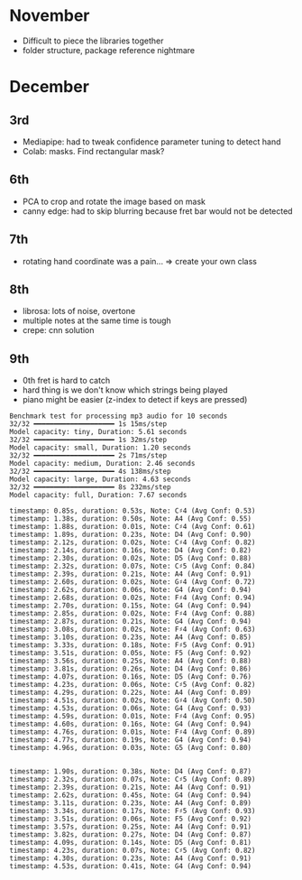 # November

- Difficult to piece the libraries together
- folder structure, package reference nightmare

# December

## 3rd

- Mediapipe: had to tweak confidence parameter tuning to detect hand
- Colab: masks. Find rectangular mask?

## 6th

- PCA to crop and rotate the image based on mask
- canny edge: had to skip blurring because fret bar would not be detected

## 7th

- rotating hand coordinate was a pain... => create your own class

## 8th

- librosa: lots of noise, overtone
- multiple notes at the same time is tough
- crepe: cnn solution

## 9th

- 0th fret is hard to catch
- hard thing is we don't know which strings being played
- piano might be easier (z-index to detect if keys are pressed)


```shell
Benchmark test for processing mp3 audio for 10 seconds
32/32 ━━━━━━━━━━━━━━━━━━━━ 1s 15ms/step
Model capacity: tiny, Duration: 5.61 seconds
32/32 ━━━━━━━━━━━━━━━━━━━━ 1s 32ms/step 
Model capacity: small, Duration: 1.20 seconds
32/32 ━━━━━━━━━━━━━━━━━━━━ 2s 71ms/step 
Model capacity: medium, Duration: 2.46 seconds
32/32 ━━━━━━━━━━━━━━━━━━━━ 4s 138ms/step
Model capacity: large, Duration: 4.63 seconds
32/32 ━━━━━━━━━━━━━━━━━━━━ 8s 232ms/step
Model capacity: full, Duration: 7.67 seconds
```

```timestamp: 0.43s, duration: 0.42s, Note: A4 (Avg Conf: 0.55)
timestamp: 0.85s, duration: 0.53s, Note: C♯4 (Avg Conf: 0.53)
timestamp: 1.38s, duration: 0.50s, Note: A4 (Avg Conf: 0.55)
timestamp: 1.88s, duration: 0.01s, Note: C♯4 (Avg Conf: 0.61)
timestamp: 1.89s, duration: 0.23s, Note: D4 (Avg Conf: 0.90)
timestamp: 2.12s, duration: 0.02s, Note: C♯4 (Avg Conf: 0.82)
timestamp: 2.14s, duration: 0.16s, Note: D4 (Avg Conf: 0.82)
timestamp: 2.30s, duration: 0.02s, Note: D5 (Avg Conf: 0.88)
timestamp: 2.32s, duration: 0.07s, Note: C♯5 (Avg Conf: 0.84)
timestamp: 2.39s, duration: 0.21s, Note: A4 (Avg Conf: 0.91)
timestamp: 2.60s, duration: 0.02s, Note: G♯4 (Avg Conf: 0.72)
timestamp: 2.62s, duration: 0.06s, Note: G4 (Avg Conf: 0.94)
timestamp: 2.68s, duration: 0.02s, Note: F♯4 (Avg Conf: 0.94)
timestamp: 2.70s, duration: 0.15s, Note: G4 (Avg Conf: 0.94)
timestamp: 2.85s, duration: 0.02s, Note: F♯4 (Avg Conf: 0.88)
timestamp: 2.87s, duration: 0.21s, Note: G4 (Avg Conf: 0.94)
timestamp: 3.08s, duration: 0.02s, Note: F♯4 (Avg Conf: 0.63)
timestamp: 3.10s, duration: 0.23s, Note: A4 (Avg Conf: 0.85)
timestamp: 3.33s, duration: 0.18s, Note: F♯5 (Avg Conf: 0.91)
timestamp: 3.51s, duration: 0.05s, Note: F5 (Avg Conf: 0.92)
timestamp: 3.56s, duration: 0.25s, Note: A4 (Avg Conf: 0.88)
timestamp: 3.81s, duration: 0.26s, Note: D4 (Avg Conf: 0.86)
timestamp: 4.07s, duration: 0.16s, Note: D5 (Avg Conf: 0.76)
timestamp: 4.23s, duration: 0.06s, Note: C♯5 (Avg Conf: 0.82)
timestamp: 4.29s, duration: 0.22s, Note: A4 (Avg Conf: 0.89)
timestamp: 4.51s, duration: 0.02s, Note: G♯4 (Avg Conf: 0.50)
timestamp: 4.53s, duration: 0.06s, Note: G4 (Avg Conf: 0.93)
timestamp: 4.59s, duration: 0.01s, Note: F♯4 (Avg Conf: 0.95)
timestamp: 4.60s, duration: 0.16s, Note: G4 (Avg Conf: 0.94)
timestamp: 4.76s, duration: 0.01s, Note: F♯4 (Avg Conf: 0.89)
timestamp: 4.77s, duration: 0.19s, Note: G4 (Avg Conf: 0.94)
timestamp: 4.96s, duration: 0.03s, Note: G5 (Avg Conf: 0.80)
```

```

timestamp: 1.90s, duration: 0.38s, Note: D4 (Avg Conf: 0.87)
timestamp: 2.32s, duration: 0.07s, Note: C♯5 (Avg Conf: 0.89)
timestamp: 2.39s, duration: 0.21s, Note: A4 (Avg Conf: 0.91)
timestamp: 2.62s, duration: 0.45s, Note: G4 (Avg Conf: 0.94)
timestamp: 3.11s, duration: 0.23s, Note: A4 (Avg Conf: 0.89)
timestamp: 3.34s, duration: 0.17s, Note: F♯5 (Avg Conf: 0.93)
timestamp: 3.51s, duration: 0.06s, Note: F5 (Avg Conf: 0.92)
timestamp: 3.57s, duration: 0.25s, Note: A4 (Avg Conf: 0.91)
timestamp: 3.82s, duration: 0.27s, Note: D4 (Avg Conf: 0.87)
timestamp: 4.09s, duration: 0.14s, Note: D5 (Avg Conf: 0.81)
timestamp: 4.23s, duration: 0.07s, Note: C♯5 (Avg Conf: 0.82)
timestamp: 4.30s, duration: 0.23s, Note: A4 (Avg Conf: 0.91)
timestamp: 4.53s, duration: 0.41s, Note: G4 (Avg Conf: 0.94)
```